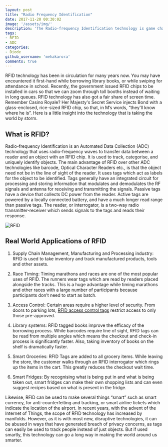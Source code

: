 ```yaml
---
layout: post
title: "Radio Frequency Identification"
date: 2017-11-20 00:30:02
image: '/assets/img/'
description: 'The Radio-frequency Identification technology is game changer.'
tags:
- RFID
- ADC
categories:
- Diode
github_username: 'mehakarora'
comments: true
---
```


RFID technology has been in circulation for many years now. You may have encountered it first-hand while borrowing library books, or while swiping for attendance in school. Recently, the government issued RFID chips to be installed in cars so that we can zoom through toll booths instead of waiting in long queues. RFID technology has also got a fair share of screen time. Remember Casino Royale? Her Majesty's Secret Service injects Bond with a glass-enclosed, rice-sized RFID chip, so that, in M’s words, “they'll know where he is”. Here is a little insight into the technology that is taking the world by storm.

## What is RFID?

Radio-frequency Identification is an Automated Data Collection (ADC) technology that uses radio-frequency waves to transfer data between a reader and an object with an RFID chip. It is used to track, categorise, and uniquely identify objects. The main advantage of RFID over other ADC technologies like barcode, Optical Character Readers etc., is that the object need not be in the line of sight of the reader. It uses tags which act as labels for the object to be identified. Tags generally have an integrated circuit for processing and storing information that modulates and demodulates the RF signals and antenna for receiving and transmitting the signals. Passive tags have a device that collects DC power from the reader. Active tags are powered by a locally connected battery, and have a much longer read range than passive tags. The reader, or interrogator, is a two-way radio transmitter-receiver which
sends signals to the tags and reads their response.

![RFID](https://i.imgur.com/UwZIYoE.png)

## Real World Applications of RFID

1.  Supply Chain Management, Manufacturing and Processing industry: RFID is used to take inventory and track manufactured products, tools and other assets.

2.  Race Timing: Timing marathons and races are one of the most popular uses of RFID. The runners wear tags which are read by readers placed alongside the tracks. This is a huge advantage while timing marathons and other races with a large number of participants because participants don’t need to start as batch.

3.  Access Control: Certain areas require a higher level of security. From doors to parking lots, [RFID access control tags](http://www.atlasrfidstore.com/access-control-rfid-tag-sample-pack-uhf-passive/) restrict access to only those pre-approved.

4.  Library systems: RFID tagged books improve the efficacy of the borrowing process. While barcodes require line of sight, RFID tags can be read from multiple angles which means the checkout and check-in process is significantly faster. Also, taking inventory of books on the shelf is dramatically faster.

5.  Smart Groceries: RFID Tags are added to all grocery items. While leaving the store, the customer walks through an RFID interrogator which rings up the items in the cart. This greatly reduces the checkout wait time.

6.  Smart Fridges: By recognising what is being put in and what is being taken out, smart fridges can make their own shopping lists and can even suggest recipes based on what is present in the fridge.

Likewise, RFID can be used to make several things “smart” such as smart currency, for anti-counterfeiting and tracking, or smart airline tickets which indicate the location of the airport. In recent years, with the advent of the Internet of Things, the scope of RFID technology has increased by manifolds. However, as it is with most new, disruptive technologies, it can be abused in ways that have generated breach of privacy concerns, as tags can easily be used to track people instead of just objects. But if used smartly, this technology can go a long way in making the world around us smarter.